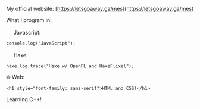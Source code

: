 My official website: [https://letsgoaway.ga/mes](https://letsgoaway.ga/mes)

What I program in:

<img src="https://upload.wikimedia.org/wikipedia/commons/thumb/6/6a/JavaScript-logo.png/600px-JavaScript-logo.png" alt="" data-canonical-src="https://upload.wikimedia.org/wikipedia/commons/thumb/6/6a/JavaScript-logo.png/600px-JavaScript-logo.png" width="16" height="16" /> Javascript:

`console.log("JavaScript");`

 <img src="https://api.haxeflixel.com/favicon.ico" alt="" data-canonical-src="https://api.haxeflixel.com/favicon.ico" width="16" height="16" /> Haxe:

`haxe.log.trace("Haxe w/ OpenFL and HaxeFlixel");`

🌐 Web:

`<h1 style="font-family: sans-serif">HTML and CSS!</h1>`

Learning C++!
